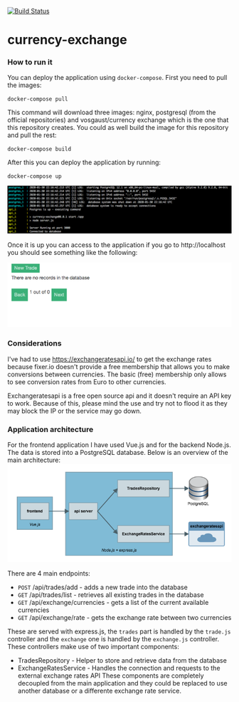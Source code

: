 [![Build Status](https://travis-ci.org/vosgaust/currency-exchange.svg?branch=master)](https://travis-ci.org/vosgaust/currency-exchange)
# currency-exchange
### How to run it
You can deploy the application using `docker-compose`. First you need to pull the images:

```
docker-compose pull
```

This command will download three images: nginx, postgresql (from the official repositories) and vosgaust/currency exchange which is the one that this repository creates.
You could as well build the image for this repository and pull the rest:

```
docker-compose build
```

After this you can deploy the application by running:

```
docker-compose up
```

![](deploy.png?raw=true)

Once it is up you can access to the application if you go to http://localhost you should see something like the following:

![](app1.png?raw=true)

### Considerations
I've had to use https://exchangeratesapi.io/ to get the exchange rates because fixer.io doesn't provide a free membership that allows you to make conversions between currencies. The basic (free) membership only allows to see conversion rates from Euro to other currencies.

Exchangeratesapi is a free open source api and it doesn't require an API key to work. Because of this, please mind the use and try not to flood it as they may block the IP or the service may go down.

### Application architecture
For the frontend application I have used Vue.js and for the backend Node.js. The data is stored into a PostgreSQL database. Below is an overview of the main architecture:
![](architecture.png?raw=true)

There are 4 main endpoints:
* `POST` /api/trades/add - adds a new trade into the database
* `GET` /api/trades/list - retrieves all existing trades in the database
* `GET` /api/exchange/currencies - gets a list of the current available currencies
* `GET` /api/exchange/rate - gets the exchange rate between two currencies

These are served with express.js, the `trades` part is handled by the `trade.js` controller and the `exchange` one is handled by the `exchange.js` controller. These controllers make use of two important components:
* TradesRepository - Helper to store and retrieve data from the database
* ExchangeRatesService - Handles the connection and requests to the external exchange rates API
These components are completely decoupled from the main application and they could be replaced to use another database or a differente exchange rate service.